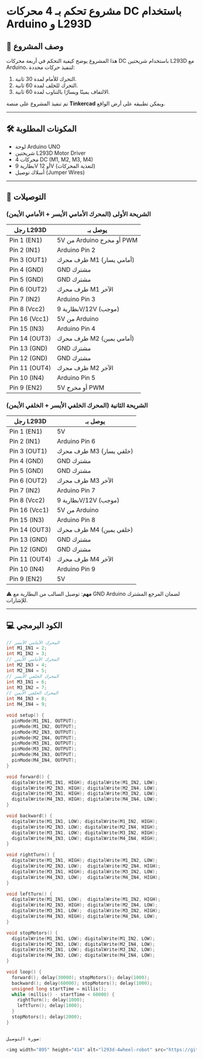 # مشروع تحكم بـ 4 محركات DC باستخدام Arduino و L293D

## 📌 وصف المشروع
هذا المشروع يوضح كيفية التحكم في أربعة محركات DC باستخدام شريحتين L293D مع Arduino، لتنفيذ حركات محددة:
1. التحرك للأمام لمدة 30 ثانية.
2. التحرك للخلف لمدة 60 ثانية.
3. الالتفاف يمينًا ويسارًا بالتناوب لمدة 60 ثانية.

تم تنفيذ المشروع على منصة **Tinkercad** ويمكن تطبيقه على أرض الواقع.

---

## 🛠 المكونات المطلوبة
- لوحة Arduino UNO
- شريحتين L293D Motor Driver
- 4 محركات DC (M1, M2, M3, M4)
- بطارية 9V أو 12V (لتغذية المحركات)
- أسلاك توصيل (Jumper Wires)


---

## 🔌 التوصيلات

### الشريحة الأولى (المحرك الأمامي الأيسر + الأمامي الأيمن)
| رجل L293D | يوصل بـ |
|-----------|---------|
| Pin 1 (EN1)  | 5V من Arduino أو مخرج PWM |
| Pin 2 (IN1)  | Arduino Pin 2 |
| Pin 3 (OUT1) | طرف محرك M1 (أمامي يسار) |
| Pin 4 (GND)  | GND مشترك |
| Pin 5 (GND)  | GND مشترك |
| Pin 6 (OUT2) | طرف محرك M1 الآخر |
| Pin 7 (IN2)  | Arduino Pin 3 |
| Pin 8 (Vcc2) | بطارية 9V/12V (موجب) |
| Pin 16 (Vcc1)| 5V من Arduino |
| Pin 15 (IN3) | Arduino Pin 4 |
| Pin 14 (OUT3)| طرف محرك M2 (أمامي يمين) |
| Pin 13 (GND) | GND مشترك |
| Pin 12 (GND) | GND مشترك |
| Pin 11 (OUT4)| طرف محرك M2 الآخر |
| Pin 10 (IN4) | Arduino Pin 5 |
| Pin 9 (EN2)  | 5V أو مخرج PWM |

### الشريحة الثانية (المحرك الخلفي الأيسر + الخلفي الأيمن)
| رجل L293D | يوصل بـ |
|-----------|---------|
| Pin 1 (EN1)  | 5V |
| Pin 2 (IN1)  | Arduino Pin 6 |
| Pin 3 (OUT1) | طرف محرك M3 (خلفي يسار) |
| Pin 4 (GND)  | GND مشترك |
| Pin 5 (GND)  | GND مشترك |
| Pin 6 (OUT2) | طرف محرك M3 الآخر |
| Pin 7 (IN2)  | Arduino Pin 7 |
| Pin 8 (Vcc2) | بطارية 9V/12V (موجب) |
| Pin 16 (Vcc1)| 5V من Arduino |
| Pin 15 (IN3) | Arduino Pin 8 |
| Pin 14 (OUT3)| طرف محرك M4 (خلفي يمين) |
| Pin 13 (GND) | GND مشترك |
| Pin 12 (GND) | GND مشترك |
| Pin 11 (OUT4)| طرف محرك M4 الآخر |
| Pin 10 (IN4) | Arduino Pin 9 |
| Pin 9 (EN2)  | 5V |

⚠️ **مهم**: توصيل السالب من البطارية مع GND Arduino لضمان المرجع المشترك للإشارات.

---

## 💻 الكود البرمجي

```cpp
// المحرك الأمامي الأيسر
int M1_IN1 = 2;
int M1_IN2 = 3;
// المحرك الأمامي الأيمن
int M2_IN3 = 4;
int M2_IN4 = 5;
// المحرك الخلفي الأيسر
int M3_IN1 = 6;
int M3_IN2 = 7;
// المحرك الخلفي الأيمن
int M4_IN3 = 8;
int M4_IN4 = 9;

void setup() {
  pinMode(M1_IN1, OUTPUT);
  pinMode(M1_IN2, OUTPUT);
  pinMode(M2_IN3, OUTPUT);
  pinMode(M2_IN4, OUTPUT);
  pinMode(M3_IN1, OUTPUT);
  pinMode(M3_IN2, OUTPUT);
  pinMode(M4_IN3, OUTPUT);
  pinMode(M4_IN4, OUTPUT);
}

void forward() {
  digitalWrite(M1_IN1, HIGH); digitalWrite(M1_IN2, LOW);
  digitalWrite(M2_IN3, HIGH); digitalWrite(M2_IN4, LOW);
  digitalWrite(M3_IN1, HIGH); digitalWrite(M3_IN2, LOW);
  digitalWrite(M4_IN3, HIGH); digitalWrite(M4_IN4, LOW);
}

void backward() {
  digitalWrite(M1_IN1, LOW); digitalWrite(M1_IN2, HIGH);
  digitalWrite(M2_IN3, LOW); digitalWrite(M2_IN4, HIGH);
  digitalWrite(M3_IN1, LOW); digitalWrite(M3_IN2, HIGH);
  digitalWrite(M4_IN3, LOW); digitalWrite(M4_IN4, HIGH);
}

void rightTurn() {
  digitalWrite(M1_IN1, HIGH); digitalWrite(M1_IN2, LOW);
  digitalWrite(M2_IN3, LOW);  digitalWrite(M2_IN4, HIGH);
  digitalWrite(M3_IN1, HIGH); digitalWrite(M3_IN2, LOW);
  digitalWrite(M4_IN3, LOW);  digitalWrite(M4_IN4, HIGH);
}

void leftTurn() {
  digitalWrite(M1_IN1, LOW);  digitalWrite(M1_IN2, HIGH);
  digitalWrite(M2_IN3, HIGH); digitalWrite(M2_IN4, LOW);
  digitalWrite(M3_IN1, LOW);  digitalWrite(M3_IN2, HIGH);
  digitalWrite(M4_IN3, HIGH); digitalWrite(M4_IN4, LOW);
}

void stopMotors() {
  digitalWrite(M1_IN1, LOW); digitalWrite(M1_IN2, LOW);
  digitalWrite(M2_IN3, LOW); digitalWrite(M2_IN4, LOW);
  digitalWrite(M3_IN1, LOW); digitalWrite(M3_IN2, LOW);
  digitalWrite(M4_IN3, LOW); digitalWrite(M4_IN4, LOW);
}

void loop() {
  forward(); delay(30000); stopMotors(); delay(1000);
  backward(); delay(60000); stopMotors(); delay(1000);
  unsigned long startTime = millis();
  while (millis() - startTime < 60000) {
    rightTurn(); delay(1000);
    leftTurn(); delay(1000);
  }
  stopMotors(); delay(2000);
}


صورة التوصيل:

<img width="895" height="414" alt="l293d-4wheel-robot" src="https://github.com/user-attachments/assets/4d2bb7b3-d358-42d5-b5a8-916129d42604" />
